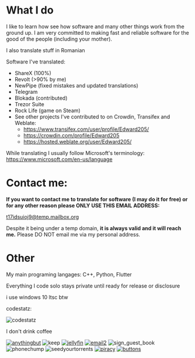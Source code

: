 # What I do
I like to learn how see how software and many other things work from the ground up. I am very committed to making fast and reliable software for the good of the people (including your mother).

I also translate stuff in Romanian

Software I've translated:
  * ShareX (100%)
  * Revolt (>90% by me)
  * NewPipe (fixed mistakes and updated translations)
  * Telegram
  * Blokada (contributed)
  * Trezor Suite
  * Rock Life (game on Steam)
  * See other projects I've contributed to on Crowdin, Transifex and Weblate: 
    * https://www.transifex.com/user/profile/Edward205/
    * https://crowdin.com/profile/Edward205
    * https://hosted.weblate.org/user/Edward205/
    
While translating I usually follow Microsoft's terminology: https://www.microsoft.com/en-us/language

# Contact me: 

**If you want to contact me to translate for software (I may do it for free) or for any other reason please ONLY USE THIS EMAIL ADDRESS:**

t17idsuioj9@temp.mailbox.org

Despite it being under a temp domain, **it is always valid and it will reach me.** Please DO NOT email me via my personal address.

# Other

My main programing langages: C++, Python, Flutter

Everything I code solo stays private until ready for release or disclosure

i use windows 10 ltsc btw

codestatz:

![codestatz](https://codestats-readme.wegfan.cn/history-graph/edward)

I don't drink coffee

[![anythingbut](https://user-images.githubusercontent.com/52004020/185677917-7d5dfb8a-9867-4e3e-bc34-387e5dce1b90.png)](https://www.mozilla.org/en-US/firefox/new/)
![keep](https://user-images.githubusercontent.com/52004020/185680075-4996f8a3-d0b4-47c7-ad06-5baf6c7c9930.gif)
[![jellyfin](https://user-images.githubusercontent.com/52004020/185680139-2555566e-74e5-4ef8-ab6a-090432481392.gif)](https://jellyfin.org/)
[![email2](https://user-images.githubusercontent.com/52004020/185680154-151f355f-102f-4d27-8a82-2f6b172b7a77.gif)](mailto:mrz3k0ekqzz@temp.mailbox.org)
![sign_guest_book](https://user-images.githubusercontent.com/52004020/185680165-0c3eba0f-3a74-4b82-aad3-36a6716f4962.gif)
![phonechump](https://user-images.githubusercontent.com/52004020/185680530-0a87ba8d-d069-440e-9165-d5a954c5988b.gif)
![seedyourtorrents](https://user-images.githubusercontent.com/52004020/185680681-1ced0006-0506-44ea-9c30-b1d9c0db5a27.gif)
[![piracy](https://user-images.githubusercontent.com/52004020/185681287-7e6eb939-6aec-422d-8abc-1f660042d350.png)](https://piracy.vercel.app/)
[![buttons](https://user-images.githubusercontent.com/52004020/185681061-b9942491-0d5b-4013-ba79-d308bd9e37b6.png)](https://cyber.dabamos.de/88x31/)

